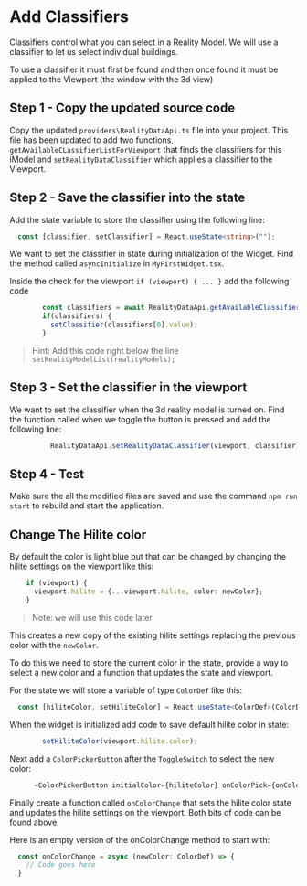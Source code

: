 # Add Classifiers

Classifiers control what you can select in a Reality Model.  We will use a classifier to let us select individual buildings.

To use a classifier it must first be found and then once found it must be applied to the Viewport (the window with the 3d view)

## Step 1 - Copy the updated source code

Copy the updated `providers\RealityDataApi.ts` file into your project.  This file has been updated to add two functions, `getAvailableCLassifierListForViewport` that finds the classifiers for this iModel and `setRealityDataClassifier` which applies a classifier to the Viewport.

## Step 2 - Save the classifier into the state

Add the state variable to store the classifier using the following line:

```typescript
  const [classifier, setClassifier] = React.useState<string>("");
```

We want to set the classifier in state during initialization of the Widget.  Find the method called `asyncInitialize` in `MyFirstWidget.tsx`.

Inside the check for the viewport `if (viewport) { ... }` add the following code

```typescript
        const classifiers = await RealityDataApi.getAvailableClassifierListForViewport(viewport);
        if(classifiers) {
          setClassifier(classifiers[0].value);
        }
```

> Hint: Add this code right below the line `setRealityModelList(realityModels);`

## Step 3 - Set the classifier in the viewport

We want to set the classifier when the 3d reality model is turned on.  Find the function called when we toggle the button is pressed and add the following line:

```typescript
          RealityDataApi.setRealityDataClassifier(viewport, classifier);
```

## Step 4 - Test

Make sure the all the modified files are saved and use the command `npm run start` to rebuild and start the application.

## Change The Hilite color

By default the color is light blue but that can be changed by changing the hilite settings on the viewport like this:

```typescript
    if (viewport) {
      viewport.hilite = {...viewport.hilite, color: newColor};
    }
```

> Note: we will use this code later

This creates a new copy of the existing hilite settings replacing the previous color with the `newColor`.

To do this we need to store the current color in the state, provide a way to select a new color and a function that updates the state and viewport.

For the state we will store a variable of type `ColorDef` like this:

```typescript
  const [hiliteColor, setHiliteColor] = React.useState<ColorDef>(ColorDef.green);
```

When the widget is initialized add code to save default hilite color in state:

```typescript
        setHiliteColor(viewport.hilite.color);
```

Next add a `ColorPickerButton` after the `ToggleSwitch` to select the new color:

```typescript
      <ColorPickerButton initialColor={hiliteColor} onColorPick={onColorChange} />
```

Finally create a function called `onColorChange` that sets the hilite color state and updates the hilite settings on the viewport.  Both bits of code can be found above.  

Here is an empty version of the onColorChange method to start with:

```typescript
  const onColorChange = async (newColor: ColorDef) => {
    // Code goes here
  }
```